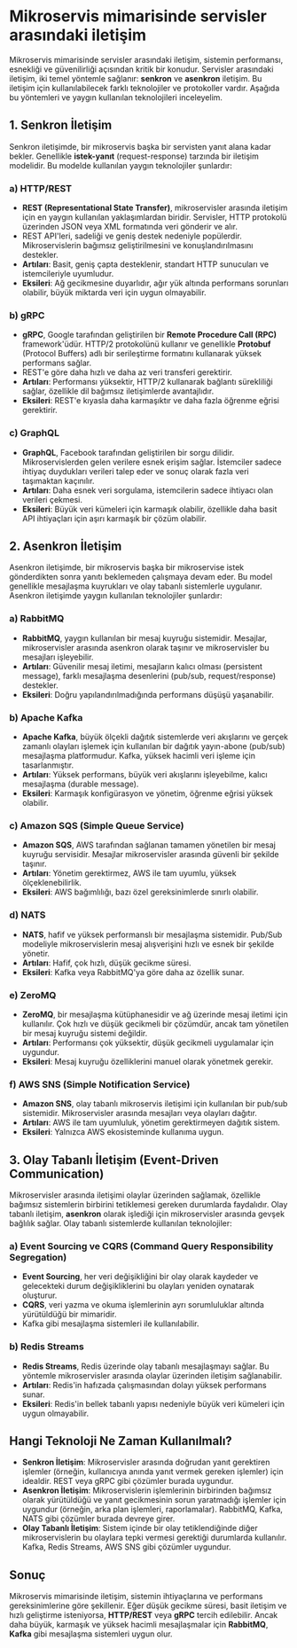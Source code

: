# Mikroservis mimarisinde servisler arasındaki iletişim

Mikroservis mimarisinde servisler arasındaki iletişim, sistemin performansı, esnekliği ve güvenilirliği açısından kritik bir konudur. Servisler arasındaki iletişim, iki temel yöntemle sağlanır: **senkron** ve **asenkron** iletişim. Bu iletişim için kullanılabilecek farklı teknolojiler ve protokoller vardır. Aşağıda bu yöntemleri ve yaygın kullanılan teknolojileri inceleyelim.

## 1. **Senkron İletişim**

Senkron iletişimde, bir mikroservis başka bir servisten yanıt alana kadar bekler. Genellikle **istek-yanıt** (request-response) tarzında bir iletişim modelidir. Bu modelde kullanılan yaygın teknolojiler şunlardır:

### a) **HTTP/REST**

- **REST (Representational State Transfer)**, mikroservisler arasında iletişim için en yaygın kullanılan yaklaşımlardan biridir. Servisler, HTTP protokolü üzerinden JSON veya XML formatında veri gönderir ve alır.
- REST API'leri, sadeliği ve geniş destek nedeniyle popülerdir. Mikroservislerin bağımsız geliştirilmesini ve konuşlandırılmasını destekler.
- **Artıları**: Basit, geniş çapta desteklenir, standart HTTP sunucuları ve istemcileriyle uyumludur.
- **Eksileri**: Ağ gecikmesine duyarlıdır, ağır yük altında performans sorunları olabilir, büyük miktarda veri için uygun olmayabilir.

### b) **gRPC**

- **gRPC**, Google tarafından geliştirilen bir **Remote Procedure Call (RPC)** framework'üdür. HTTP/2 protokolünü kullanır ve genellikle **Protobuf** (Protocol Buffers) adlı bir serileştirme formatını kullanarak yüksek performans sağlar.
- REST'e göre daha hızlı ve daha az veri transferi gerektirir.
- **Artıları**: Performansı yüksektir, HTTP/2 kullanarak bağlantı sürekliliği sağlar, özellikle dil bağımsız iletişimlerde avantajlıdır.
- **Eksileri**: REST'e kıyasla daha karmaşıktır ve daha fazla öğrenme eğrisi gerektirir.

### c) **GraphQL**

- **GraphQL**, Facebook tarafından geliştirilen bir sorgu dilidir. Mikroservislerden gelen verilere esnek erişim sağlar. İstemciler sadece ihtiyaç duydukları verileri talep eder ve sonuç olarak fazla veri taşımaktan kaçınılır.
- **Artıları**: Daha esnek veri sorgulama, istemcilerin sadece ihtiyacı olan verileri çekmesi.
- **Eksileri**: Büyük veri kümeleri için karmaşık olabilir, özellikle daha basit API ihtiyaçları için aşırı karmaşık bir çözüm olabilir.

## 2. **Asenkron İletişim**

Asenkron iletişimde, bir mikroservis başka bir mikroservise istek gönderdikten sonra yanıtı beklemeden çalışmaya devam eder. Bu model genellikle mesajlaşma kuyrukları ve olay tabanlı sistemlerle uygulanır. Asenkron iletişimde yaygın kullanılan teknolojiler şunlardır:

### a) **RabbitMQ**

- **RabbitMQ**, yaygın kullanılan bir mesaj kuyruğu sistemidir. Mesajlar, mikroservisler arasında asenkron olarak taşınır ve mikroservisler bu mesajları işleyebilir.
- **Artıları**: Güvenilir mesaj iletimi, mesajların kalıcı olması (persistent message), farklı mesajlaşma desenlerini (pub/sub, request/response) destekler.
- **Eksileri**: Doğru yapılandırılmadığında performans düşüşü yaşanabilir.

### b) **Apache Kafka**

- **Apache Kafka**, büyük ölçekli dağıtık sistemlerde veri akışlarını ve gerçek zamanlı olayları işlemek için kullanılan bir dağıtık yayın-abone (pub/sub) mesajlaşma platformudur. Kafka, yüksek hacimli veri işleme için tasarlanmıştır.
- **Artıları**: Yüksek performans, büyük veri akışlarını işleyebilme, kalıcı mesajlaşma (durable message).
- **Eksileri**: Karmaşık konfigürasyon ve yönetim, öğrenme eğrisi yüksek olabilir.

### c) **Amazon SQS (Simple Queue Service)**

- **Amazon SQS**, AWS tarafından sağlanan tamamen yönetilen bir mesaj kuyruğu servisidir. Mesajlar mikroservisler arasında güvenli bir şekilde taşınır.
- **Artıları**: Yönetim gerektirmez, AWS ile tam uyumlu, yüksek ölçeklenebilirlik.
- **Eksileri**: AWS bağımlılığı, bazı özel gereksinimlerde sınırlı olabilir.

### d) **NATS**

- **NATS**, hafif ve yüksek performanslı bir mesajlaşma sistemidir. Pub/Sub modeliyle mikroservislerin mesaj alışverişini hızlı ve esnek bir şekilde yönetir.
- **Artıları**: Hafif, çok hızlı, düşük gecikme süresi.
- **Eksileri**: Kafka veya RabbitMQ'ya göre daha az özellik sunar.

### e) **ZeroMQ**

- **ZeroMQ**, bir mesajlaşma kütüphanesidir ve ağ üzerinde mesaj iletimi için kullanılır. Çok hızlı ve düşük gecikmeli bir çözümdür, ancak tam yönetilen bir mesaj kuyruğu sistemi değildir.
- **Artıları**: Performansı çok yüksektir, düşük gecikmeli uygulamalar için uygundur.
- **Eksileri**: Mesaj kuyruğu özelliklerini manuel olarak yönetmek gerekir.

### f) **AWS SNS (Simple Notification Service)**

- **Amazon SNS**, olay tabanlı mikroservis iletişimi için kullanılan bir pub/sub sistemidir. Mikroservisler arasında mesajları veya olayları dağıtır.
- **Artıları**: AWS ile tam uyumluluk, yönetim gerektirmeyen dağıtık sistem.
- **Eksileri**: Yalnızca AWS ekosisteminde kullanıma uygun.

## 3. **Olay Tabanlı İletişim (Event-Driven Communication)**

Mikroservisler arasında iletişimi olaylar üzerinden sağlamak, özellikle bağımsız sistemlerin birbirini tetiklemesi gereken durumlarda faydalıdır. Olay tabanlı iletişim, **asenkron** olarak işlediği için mikroservisler arasında gevşek bağlılık sağlar. Olay tabanlı sistemlerde kullanılan teknolojiler:

### a) **Event Sourcing ve CQRS (Command Query Responsibility Segregation)**

- **Event Sourcing**, her veri değişikliğini bir olay olarak kaydeder ve gelecekteki durum değişikliklerini bu olayları yeniden oynatarak oluşturur.
- **CQRS**, veri yazma ve okuma işlemlerinin ayrı sorumluluklar altında yürütüldüğü bir mimaridir.
- Kafka gibi mesajlaşma sistemleri ile kullanılabilir.

### b) **Redis Streams**

- **Redis Streams**, Redis üzerinde olay tabanlı mesajlaşmayı sağlar. Bu yöntemle mikroservisler arasında olaylar üzerinden iletişim sağlanabilir.
- **Artıları**: Redis'in hafızada çalışmasından dolayı yüksek performans sunar.
- **Eksileri**: Redis'in bellek tabanlı yapısı nedeniyle büyük veri kümeleri için uygun olmayabilir.

## Hangi Teknoloji Ne Zaman Kullanılmalı?

- **Senkron İletişim**: Mikroservisler arasında doğrudan yanıt gerektiren işlemler (örneğin, kullanıcıya anında yanıt vermek gereken işlemler) için idealdir. REST veya gRPC gibi çözümler burada uygundur.
- **Asenkron İletişim**: Mikroservislerin işlemlerinin birbirinden bağımsız olarak yürütüldüğü ve yanıt gecikmesinin sorun yaratmadığı işlemler için uygundur (örneğin, arka plan işlemleri, raporlamalar). RabbitMQ, Kafka, NATS gibi çözümler burada devreye girer.
- **Olay Tabanlı İletişim**: Sistem içinde bir olay tetiklendiğinde diğer mikroservislerin bu olaylara tepki vermesi gerektiği durumlarda kullanılır. Kafka, Redis Streams, AWS SNS gibi çözümler uygundur.

## Sonuç

Mikroservis mimarisinde iletişim, sistemin ihtiyaçlarına ve performans gereksinimlerine göre şekillenir. Eğer düşük gecikme süresi, basit iletişim ve hızlı geliştirme isteniyorsa, **HTTP/REST** veya **gRPC** tercih edilebilir. Ancak daha büyük, karmaşık ve yüksek hacimli mesajlaşmalar için **RabbitMQ**, **Kafka** gibi mesajlaşma sistemleri uygun olur.
